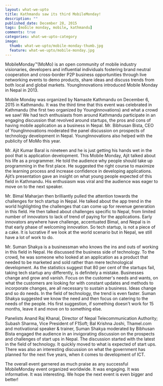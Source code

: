 ```yaml
---
layout: what-we-upto 
title: Kathmandu saw its third MobileMonday!
description: ""
published_date: December 28, 2015
tags: [mobile monday, mobile, kathmandu]
comments: true
categories: what-we-upto-category
image:
  thumb: what-we-upto/mobile-monday-thumb.jpg
  feature: what-we-upto/mobile-monday.jpg
---
```


MobileMonday™(MoMo) is an open community of mobile industry visionaries, developers and influential individuals fostering brand neutral cooperation and cross-border P2P business opportunities through live networking events to demo products, share ideas and discuss trends from both local and global markets. YoungInnovations introduced Mobile Monday in Nepal in 2013.  

Mobile Monday was organized by Namaste Kathmandu on December 6, 2015 in Kathmandu. It was the third time that this event was celebrated in Kathmandu (the first two organized by YoungInnovations) and what a crowd we saw! We had tech enthusiasts from around Kathmandu participate in an engaging discussion that revolved around startups, the pros and cons of having mobile application as a business in Nepal. Mr. Bibhusan Bista, CEO of YoungInnovations moderated the panel discussion on prospects of technology development  in Nepal. YoungInnovations also helped with the publicity of MoMo this year. 

Mr. Ajit Kumar Baral is nineteen and he is just getting his hands wet in the pool that is application development. This Mobile Monday, Ajit talked about his life as a programmer. He told the audience why people should take up programming in the first place. He suggested the right course to maximize the learning process and increase confidence in developing applications. Ajit’s presentation gave an insight on what young people expected of this field in Kathmandu. His enthusiasm was viral and the audience was eager to move on to the next speaker. 

Mr. Bimal Maharjan then brilliantly pulled the attention towards the challenges for tech startup in Nepal. He talked about the app trend in the world highlighting the challenges that can come up for revenue generation in this field. He then talked about challenges specific to Nepal, from limited number of innovators to lack of trend of paying for the applications. Early innovators anywhere have challenge, accentuated Bimal, and Nepal is in that early phase of welcoming innovation. So tech startup, is not a piece of a cake. It is lucrative if we look at the world scenario but in Nepal, we still have a lot of work to do. 

Mr. Suman Shakya is a businessman who knows the ins and outs of working in this field in Nepal. He discussed the business side of technology. To the crowd, he was someone who looked at an application as a product that needed to be marketed and sold rather than mere technological development. As the statistics suggest that 80 per cent of the startups fail, taking tech startup any differently, is definitely a mistake. Businesses change and grow and vanish. Focus on the customer's needs and wants, on what the customers are looking for with constant updates and methods to incorporate changes, are all necessary to sustain a business. Ideas change and so do needs. In the field of technology, the trend is even faster. Suman Shakya suggested we know the need and then focus on catering to the needs of the people. His first suggestion, if something doesn't work for 15 months, leave it and move on to something else. 

Panelists Anand Raj Khanal, Director of Nepal Telecommunication Authority; Subash Sharma, Vice President of F1Soft; Bal Krishna Joshi, Thamel.com and motivational speaker & trainer, Suman Shakya moderated by Bibhusan Bista engaged the audience in an invigorating discussion on the prospects and challenges of start ups in Nepal. The discussion started with the latest in the field of technology. It quickly moved to what is expected of start ups. There was also an interesting discussion on what the government has planned for the next five years, when it comes to development of ICT. 

The overall event garnered as much praise as any successful MobileMonday event organized worldwide. It was engaging. It was informative. It was interesting. We hope the next event is even bigger and better! 